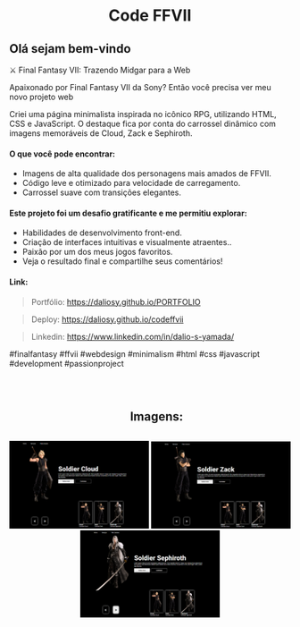 <h1 align="center">Code FFVII</h1>

<h2>Olá sejam bem-vindo</h2>

<p>⚔️ Final Fantasy VII: Trazendo Midgar para a Web</p>

<p>
Apaixonado por Final Fantasy VII da Sony?  Então você precisa ver meu novo projeto web
</p>

<p>
Criei uma página minimalista inspirada no icônico RPG, utilizando HTML, CSS e JavaScript. O destaque fica por conta do carrossel dinâmico com imagens memoráveis de Cloud, Zack e Sephiroth.
</p>

<h4>O que você pode encontrar:</h4>
<ul>
<li>Imagens de alta qualidade dos personagens mais amados de FFVII.</li>
<li>Código leve e otimizado para velocidade de carregamento.</li>
<li>Carrossel suave com transições elegantes.</li>
</ul>

<h4>Este projeto foi um desafio gratificante e me permitiu explorar:</h4>
<ul>
<li>Habilidades de desenvolvimento front-end.</li>
<li>Criação de interfaces intuitivas e visualmente atraentes..</li>
<li>Paixão por um dos meus jogos favoritos.</li>
<li>Veja o resultado final e compartilhe seus comentários!</li>
</ul>

<h4>Link:</h4>

> Portfólio: https://daliosy.github.io/PORTFOLIO

> Deploy: https://daliosy.github.io/codeffvii

> Linkedin: https://www.linkedin.com/in/dalio-s-yamada/

<p>
#finalfantasy #ffvii #webdesign #minimalism #html #css #javascript #development #passionproject
</p>
<br>

<div id="user-content-toc">
  <ul align="center">
    <h2 style="display: inline-block">Imagens:</h2>
  </ul>
</div>

<div align="center"> 
  <img src="./img/git-1.png" width="250px">
  <img src="./img/git-2.png" width="250px">
  <img src="./img/git-3.png" width="250px">
 
</div>
